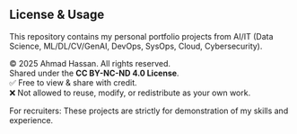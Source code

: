 ## License & Usage
This repository contains my personal portfolio projects from AI/IT (Data Science, ML/DL/CV/GenAI, DevOps, SysOps, Cloud, Cybersecurity).

© 2025 Ahmad Hassan. All rights reserved.  
Shared under the **CC BY-NC-ND 4.0 License**.  
✅ Free to view & share with credit.  
❌ Not allowed to reuse, modify, or redistribute as your own work.  

For recruiters: These projects are strictly for demonstration of my skills and experience.
